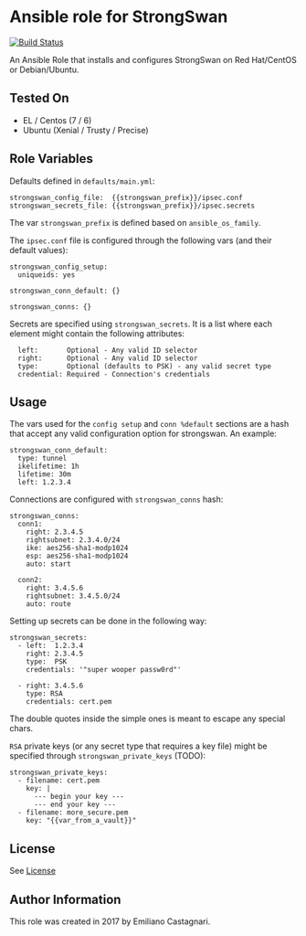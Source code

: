 # Ansible role for StrongSwan

[![Build Status](https://travis-ci.com/Smart-Flows/ansible-role-strongswan.svg?branch=master)](https://travis-ci.com/Smart-Flows/ansible-role-strongswan)

An Ansible Role that installs and configures StrongSwan on Red Hat/CentOS or Debian/Ubuntu.

## Tested On

  * EL / Centos (7 / 6)
  * Ubuntu (Xenial / Trusty / Precise)


## Role Variables

Defaults defined in `defaults/main.yml`:

```
strongswan_config_file:  {{strongswan_prefix}}/ipsec.conf
strongswan_secrets_file: {{strongswan_prefix}}/ipsec.secrets
```

The var `strongswan_prefix` is defined based on `ansible_os_family`.

The `ipsec.conf` file is configured through the following vars (and their default values):

```
strongswan_config_setup:
  uniqueids: yes

strongswan_conn_default: {}

strongswan_conns: {}
```

Secrets are specified using `strongswan_secrets`. It is a list where each
element might contain the following attributes:
```
  left:       Optional - Any valid ID selector
  right:      Optional - Any valid ID selector
  type:       Optional (defaults to PSK) - any valid secret type
  credential: Required - Connection's credentials
```

## Usage

The vars used for the `config setup` and `conn %default` sections are a hash that accept
any valid configuration option for strongswan. An example:

```
strongswan_conn_default:
  type: tunnel
  ikelifetime: 1h
  lifetime: 30m
  left: 1.2.3.4
```

Connections are configured with `strongswan_conns` hash:

```
strongswan_conns:
  conn1:
    right: 2.3.4.5
    rightsubnet: 2.3.4.0/24
    ike: aes256-sha1-modp1024
    esp: aes256-sha1-modp1024
    auto: start

  conn2:
    right: 3.4.5.6
    rightsubnet: 3.4.5.0/24
    auto: route
```

Setting up secrets can be done in the following way:

```
strongswan_secrets:
  - left:  1.2.3.4
    right: 2.3.4.5
    type:  PSK
    credentials: '"super wooper passw0rd"'

  - right: 3.4.5.6
    type: RSA
    credentials: cert.pem
```

The double quotes inside the simple ones is meant to escape any special chars.

`RSA` private keys (or any secret type that requires a key file) might be specified
through `strongswan_private_keys` (TODO):

```
strongswan_private_keys:
  - filename: cert.pem
    key: |
      --- begin your key ---
      --- end your key ---
  - filename: more_secure.pem
    key: "{{var_from_a_vault}}"
```

## License

See [License](LICENSE)


## Author Information

This role was created in 2017 by Emiliano Castagnari.

